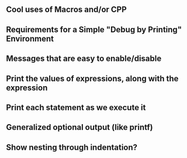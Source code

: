 Cool uses of Macros and/or CPP
------------------------------

Requirements for a Simple "Debug by Printing" Environment
---------------------------------------------------------

Messages that are easy to enable/disable
----------------------------------------

Print the values of expressions, along with the expression
----------------------------------------------------------

Print each statement as we execute it
-------------------------------------

Generalized optional output (like printf)
-----------------------------------------

Show nesting through indentation?
---------------------------------
